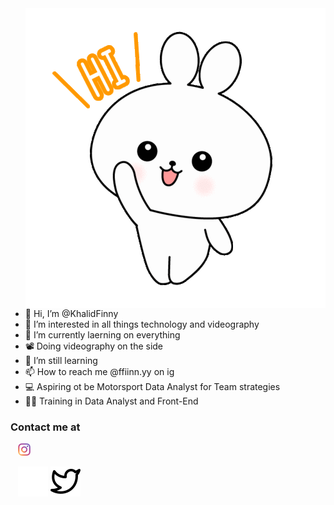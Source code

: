 <img align="right" src="https://github.com/KevinASaputra/kevinLibrary/blob/main/get-greeting-say-hi.gif" widht="100">

- 👋 Hi, I’m @KhalidFinny
- 👀 I’m interested in all things technology and videography
- 🌱 I’m currently laerning on everything
- 📽️ Doing videography on the side
- 💞️ I’m still learning
- 📫 How to reach me @ffiinn.yy on ig
- 💻 Aspiring ot be Motorsport Data Analyst for Team strategies
- 🧑‍💻 Training in Data Analyst and Front-End

### Contact me at

&nbsp;&nbsp;
[![website](https://github.com/KhalidFinny/KhalidFinny/blob/main/Instagram.svg%20(1).webp)](https://www.instagram.com/khaaleeeeed) 

&nbsp;&nbsp;
[![website](https://github.com/KevinASaputra/KevinASaputra/blob/main/img/twitter-dark.svg)](https://twitter.com/Skidbuu1#gh-dark-mode-only)
[![website](https://github.com/KevinASaputra/KevinASaputra/blob/main/img/twitter-light.svg)](https://twitter.com/Skidbuu1#gh-light-mode-only)

[Instagram]: https://www.instagram.com/khaaleeeeed/
[Twitter]: https://twitter.com/Skidbuu1

  
<!---
KhalidFinny/KhalidFinny is a ✨ special ✨ repository because its `README.md` (this file) appears on your GitHub profile.
You can click the Preview link to take a look at your changes.
--->
